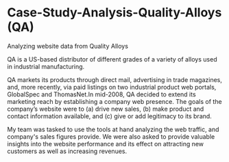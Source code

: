 # Case-Study-Analysis-Quality-Alloys (QA)
Analyzing website data from Quality Alloys 

QA is a US-based distributor of different grades of a variety of alloys used in industrial manufacturing.

QA markets its products through direct mail, advertising in trade magazines, and, more recently, via paid listings on two industrial product web portals, GlobalSpec and ThomasNet.In mid-2008, QA decided to extend its marketing reach by establishing a company web presence. The goals of the company’s website were to (a) drive new sales, (b) make product and contact information available, and (c) give or add legitimacy to its brand. 

My team was tasked to use the tools at hand analyzing the web traffic, and company's sales figures provide. 
We were also asked to provide valuable insights into the website performance and its effect on attracting new customers as well as increasing revenues.
